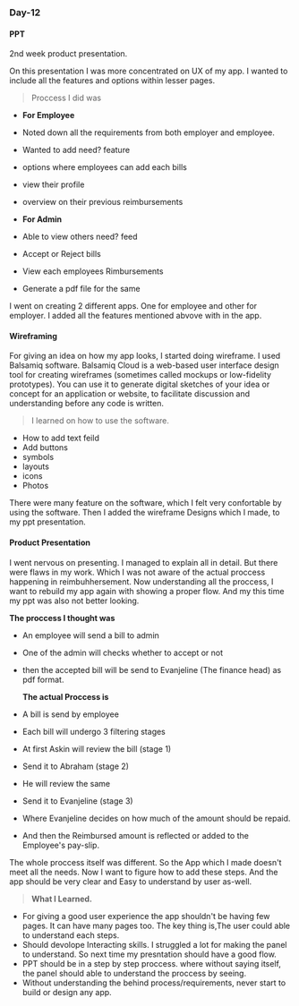 ### Day-12


#### PPT
2nd week product presentation.

On this presentation I was more concentrated on UX of my app. I wanted to include all the features and options within lesser pages.
> Proccess I did was
  
  - **For Employee**
  - Noted down all the requirements from both employer and employee.
  - Wanted to add need? feature
  - options where employees can add each bills
  - view their profile
  - overview on their previous reimbursements
  
  - **For Admin** 
  - Able to view others need? feed
  - Accept or Reject bills
  - View each employees Rimbursements
  - Generate a pdf file for the same
  
  I went on creating 2 different apps. One for employee and other for employer.
  I added all the features mentioned abvove with in the app.
 
#### Wireframing

For giving an idea on how my app looks, I started doing wireframe. I used Balsamiq software.
Balsamiq Cloud is a web-based user interface design tool for creating wireframes (sometimes called mockups or low-fidelity prototypes). 
You can use it to generate digital sketches of your idea or concept for an application or website, to facilitate discussion and understanding before any code is written.

> I  learned on how to use the software.
- How to add text feild
- Add buttons
- symbols
- layouts
- icons
- Photos

There were many feature on the software, which I felt very confortable by using the software.
Then I added the wireframe Designs which I made, to my ppt presentation.


#### Product Presentation

I went nervous on presenting. 
I managed to explain all in detail. But there were flaws in my work.
Which I was not aware of the actual proccess happening in reimbuhhersement. 
Now understanding all the proccess, I want to rebuild my app again with showing a proper flow.
And my this time my ppt was also not better looking.

   **The proccess I thought was**
- An employee will send a bill to admin
- One of the admin will checks whether to accept or not
- then the accepted bill will be send to Evanjeline (The finance head) as pdf format.

  **The actual Proccess is**
- A bill is send by employee
- Each bill will undergo 3 filtering stages
- At first Askin will review the bill (stage 1)
- Send it to Abraham  (stage 2)
- He will review the same
- Send it to Evanjeline (stage 3)
- Where Evanjeline decides on how much of the amount should be repaid.
- And then the Reimbursed amount is reflected or added to the Employee's pay-slip.
  

The whole proccess itself was different. So the App which I made doesn't meet all the needs.
Now I want to figure how to add these steps. And the app should be very clear and Easy to understand by user as-well.


> **What I Learned.**
- For giving a good user experience the app shouldn't be having few pages. It can have many pages too. The key thing is,The user could able to understand
each steps. 
- Should devolope Interacting skills. I struggled a lot for making the panel to understand. So next time my presntation should have a good flow.
- PPT should be in a step by step proccess. where without saying itself, the panel should able to understand the proccess by seeing.
- Without understanding the behind process/requirements, never start to build or design any app.




